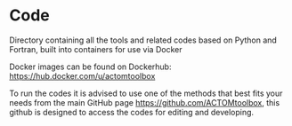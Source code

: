# Code
Directory containing all the tools and related codes based on Python and Fortran, built into containers for use via Docker

Docker images can be found on Dockerhub: https://hub.docker.com/u/actomtoolbox
 
To run the codes it is advised to use one of the methods that best fits your needs from the main GitHub page https://github.com/ACTOMtoolbox, this github is designed to access the codes for editing and developing.

